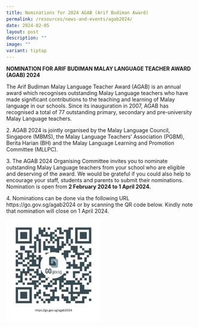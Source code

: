 ```yaml
---
title: Nominations for 2024 AGAB (Arif Budiman Award)
permalink: /resources/news-and-events/agab2024/
date: 2024-02-05
layout: post
description: ""
image: ""
variant: tiptap
---
```

<p><strong>NOMINATION FOR ARIF BUDIMAN MALAY LANGUAGE TEACHER AWARD (AGAB) 2024</strong>
</p>
<p>The Arif Budiman Malay Language Teacher Award (AGAB) is an annual award
which recognises outstanding Malay Language teachers who have made significant
contributions to the teaching and learning of Malay language in our schools.
Since its inauguration in 2007, AGAB has recognised a total of 77 outstanding
primary, secondary and pre-university Malay Language teachers.</p>
<p>2. AGAB 2024 is jointly organised by the Malay Language Council, Singapore
(MBMS), the Malay Language Teachers’ Association (PGBM), Berita Harian
(BH) and the Malay Language Learning and Promotion Committee (MLLPC).</p>
<p>3. The AGAB 2024 Organising Committee invites you to nominate outstanding
Malay Language teachers from your school who are eligible and deserving
of the award. We would be grateful if you could also help to encourage
your staff, students and parents to submit their nominations. Nomination
is open from <strong>2 February 2024 to 1 April 2024.</strong>
</p>
<p>4. Nominations can be done via the following URL <a rel="noopener noreferrer nofollow" target="_blank">https://go.gov.sg/agab2024</a> or
by scanning the QR code below. Kindly note that nomination will close on
1 April 2024.</p>
<p></p>
<div class="isomer-image-wrapper">
<img style="width: 50%;" height="auto" width="100%" alt="" src="/images/AGAB_2024.jpg">
</div>
<p></p>